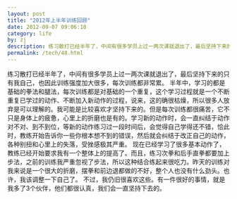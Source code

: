 ```yaml
---
layout: post
title: "2012年上半年训练回顾"
date: 2012-09-07 09:06:18
category: life
by: zj
description: 练习散打已经半年了，中间有很多学员上过一两次课就退出了，最后坚持下来的只有我自己，也因此训练强度加大很多，每次训练都非常累。半年中，学习的都是基础的拳法和腿法，每次训练都是
permalink: /tech/48.html
---
```

练习散打已经半年了，中间有很多学员上过一两次课就退出了，最后坚持下来的只有我自己，也因此训练强度加大很多，每次训练都非常累。 半年中，学习的都是基础的拳法和腿法，每次训练都是对基础的一个重复，这个学习过程就是一个不断重复已学过的动作、不断加入新动作的过程，说来，这的确很枯燥，所以很多人放弃是可以理解的。我可能是比较喜欢才坚持下来的。但是每次训练都很痛苦，它不只是身体上的疲惫，心里上的折磨也是有的。学习新的动作时，会一直纠结于动作对不对、到不到位，等新的动作练习过一段时间后，会觉得自己学得还不错，恰此时，教练开始告诉你一些你根本想不到的错误，然后就会纠结于改正自己的动作，各种别扭和心里上的失落，受挫感极其严重。 现在已经学习了很多基本动作了，教练已经开始要求我有一个整体上的提高了。而且，练习次拳和后手直拳都要加上步法，之前的训练我严重忽视了步法，所以这种结合练起来很吃力。昨天的训练对我来说是一个很大的折磨，摆拳和前边退都做的不好，整个人也没有什么劲头。也许，我该调整一下自己了。 不过，我仍旧很喜欢这些。有一件很好的事情，就是我多了3个伙伴，他们都很认真，我们会一直坚持下去的。